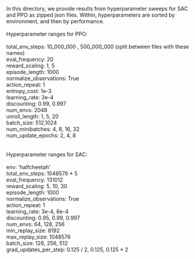 In this directory, we provide results from hyperparameter sweeps for SAC and PPO as zipped json files.  Within, hyperparameters are sorted by environment, and then by performance.\
\
Hyperparameter ranges for PPO:\
\
total_env_steps: 10_000_000 , 500_000_000 (split between files with these names)\
eval_frequency: 20\
reward_scaling: 1, 5\
episode_length: 1000\
normalize_observations: True\
action_repeat: 1\
entropy_cost: 1e-3\
learning_rate: 3e-4\
discounting: 0.99, 0.997\
num_envs: 2048\
unroll_length: 1, 5, 20\
batch_size: 512,1024\
num_minibatches: 4, 8, 16, 32\
num_update_epochs: 2, 4, 8\
\
\
Hyperparameter ranges for SAC:\
\
env: 'halfcheetah'\
total_env_steps: 1048576 * 5\
eval_frequency: 131012\
reward_scaling: 5, 10, 30\
episode_length: 1000\
normalize_observations: True\
action_repeat: 1\
learning_rate: 3e-4, 6e-4\
discounting: 0.95, 0.99, 0.997\
num_envs: 64, 128, 256\
min_replay_size: 8192\
max_replay_size: 1048576\
batch_size: 128, 256, 512\
grad_updates_per_step: 0.125 / 2, 0.125, 0.125 * 2
